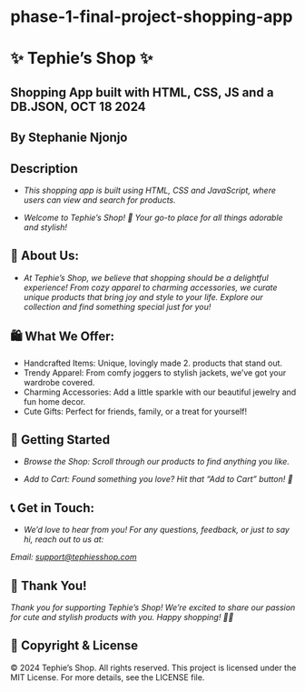 # phase-1-final-project-shopping-app
# ✨ Tephie’s Shop ✨

## Shopping App built with HTML, CSS, JS and a DB.JSON, OCT 18 2024

## By Stephanie Njonjo

## Description

- *This shopping app is built using HTML, CSS and JavaScript, where users can view and search for products.*

- *Welcome to Tephie’s Shop! 🛒 Your go-to place for all things adorable and stylish!*

## 🌟 About Us:

- *At Tephie’s Shop, we believe that shopping should be a delightful experience! From cozy apparel to charming accessories, we curate unique products that bring joy and style to your life. Explore our collection and find something special just for you!*

## 🛍️ What We Offer:

- Handcrafted Items: Unique, lovingly made 2. products that stand out.
- Trendy Apparel: From comfy joggers to stylish jackets, we’ve got your wardrobe covered.
- Charming Accessories: Add a little sparkle with our beautiful jewelry and fun home decor.
- Cute Gifts: Perfect for friends, family, or a treat for yourself!


## 🚀 Getting Started

- *Browse the Shop: Scroll through our products to find anything you like.*

- *Add to Cart: Found something you love? Hit that “Add to Cart” button! 🛒*

## 📞 Get in Touch:

- *We’d love to hear from you! For any questions, feedback, or just to say hi, reach out to us at:*

*Email: support@tephiesshop.com*


## 💖 Thank You!

*Thank you for supporting Tephie’s Shop! We’re excited to share our passion for cute and stylish products with you. Happy shopping! 🌈✨*


## 📄 Copyright & License
© 2024 Tephie’s Shop. All rights reserved. This project is licensed under the MIT License. For more details, see the LICENSE file.